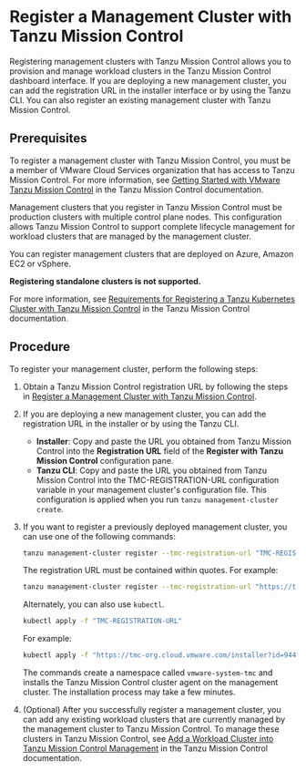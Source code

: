 # Register a Management Cluster with Tanzu Mission Control

Registering management clusters with Tanzu Mission Control allows you to provision and manage workload clusters in the Tanzu Mission Control dashboard interface. If you are deploying a new management cluster, you can add the registration URL in the installer interface or by using the Tanzu CLI. You can also register an existing management cluster with Tanzu Mission Control.

## Prerequisites

To register a management cluster with Tanzu Mission Control, you must be a member of VMware Cloud Services organization that has access to Tanzu Mission Control. For more information, see [Getting Started with VMware Tanzu Mission Control](https://docs.vmware.com/en/VMware-Tanzu-Mission-Control/services/tanzumc-getstart/GUID-6BCCD353-CE6A-494B-A1E4-72304DC9FA7F.html) in the Tanzu Mission Control documentation.

Management clusters that you register in Tanzu Mission Control must be production clusters with multiple control plane nodes. This configuration allows Tanzu Mission Control to support complete lifecycle management for workload clusters that are managed by the management cluster.

You can register management clusters that are deployed on Azure, Amazon EC2 or vSphere.

**Registering standalone clusters is not supported.**

For more information, see [Requirements for Registering a Tanzu Kubernetes Cluster with Tanzu Mission Control](https://docs.vmware.com/en/VMware-Tanzu-Mission-Control/services/tanzumc-concepts/GUID-3AE5F733-7FA7-4B34-8935-C25D41D15EF9.html) in the Tanzu Mission Control documentation.

## Procedure

To register your management cluster, perform the following steps:

   1. Obtain a Tanzu Mission Control registration URL by following the steps in [Register a Management Cluster with Tanzu Mission Control](https://docs.vmware.com/en/VMware-Tanzu-Mission-Control/services/tanzumc-using/GUID-EB507AAF-5F4F-400F-9623-BA611233E0BD.html).

   1. If you are deploying a new management cluster, you can add the registration URL in the installer or by using the Tanzu CLI.
      *  **Installer**: Copy and paste the URL you obtained from Tanzu Mission Control into the **Registration URL** field of the **Register with Tanzu Mission Control** configuration pane.
      *  **Tanzu CLI**: Copy and paste the URL you obtained from Tanzu Mission Control into the TMC-REGISTRATION-URL configuration variable in your management cluster's configuration file. This configuration is applied when you run `tanzu management-cluster create`.

   1. If you want to register a previously deployed management cluster, you can use one of the following commands:

      ```sh
      tanzu management-cluster register --tmc-registration-url "TMC-REGISTRATION-URL"
      ```

      The registration URL must be contained within quotes. For example:

      ```sh
      tanzu management-cluster register --tmc-registration-url "https://tmc-org.cloud.vmware.com/installer?id=9448627322axe82e2fb042f84517710390d02c9e677f09199a36e2cff659859e&source=registration"
      ```

      Alternately, you can also use `kubectl`.

      ```sh
      kubectl apply -f "TMC-REGISTRATION-URL"
      ```

      For example:

      ```sh
      kubectl apply -f "https://tmc-org.cloud.vmware.com/installer?id=9448627322axe82e2fb042f84517710390d02c9e677f09199a36e2cff659859e&source=registration"
      ```

      The commands create a namespace called `vmware-system-tmc` and installs the Tanzu Mission Control cluster agent on the management cluster. The installation process may take a few minutes.

   1. (Optional) After you successfully register a management cluster, you can add any existing workload clusters that are currently managed by the management cluster to Tanzu Mission Control. To manage these clusters in Tanzu Mission Control, see [Add a Workload Cluster into Tanzu Mission Control Management](https://docs.vmware.com/en/VMware-Tanzu-Mission-Control/services/tanzumc-using/GUID-78908829-CB4E-459F-AA81-BEA415EC9A11.html) in the Tanzu Mission Control documentation.
